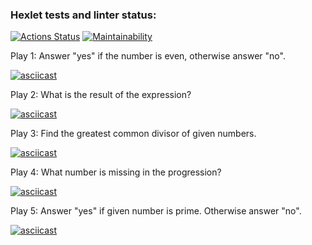 ### Hexlet tests and linter status:
[![Actions Status](https://github.com/eugena12345/frontend-project-44/actions/workflows/hexlet-check.yml/badge.svg)](https://github.com/eugena12345/frontend-project-44/actions)
[![Maintainability](https://api.codeclimate.com/v1/badges/1bac642c8c677de5dbf5/maintainability)](https://codeclimate.com/github/eugena12345/frontend-project-44/maintainability)

Play 1: Answer "yes" if the number is even, otherwise answer "no".

[![asciicast](https://asciinema.org/a/KrO4SN58ZZ2yElM0uuoCNRORL.svg)](https://asciinema.org/a/KrO4SN58ZZ2yElM0uuoCNRORL) 

Play 2: What is the result of the expression?

[![asciicast](https://asciinema.org/a/cwMbNE1aNyOTe8STTEsVimNuV.svg)](https://asciinema.org/a/cwMbNE1aNyOTe8STTEsVimNuV)

Play 3: Find the greatest common divisor of given numbers. 

[![asciicast](https://asciinema.org/a/3nW1nVXWygnDLl7k9d7FFUpJD.svg)](https://asciinema.org/a/3nW1nVXWygnDLl7k9d7FFUpJD) 

Play 4: What number is missing in the progression? 

[![asciicast](https://asciinema.org/a/TFR6sHXK7YQP5sVTxdiokhtZy.svg)](https://asciinema.org/a/TFR6sHXK7YQP5sVTxdiokhtZy) 

Play 5: Answer "yes" if given number is prime. Otherwise answer "no". 

[![asciicast](https://asciinema.org/a/IZmFT8B41PItgvmnOAp4zOHUr.svg)](https://asciinema.org/a/IZmFT8B41PItgvmnOAp4zOHUr) 